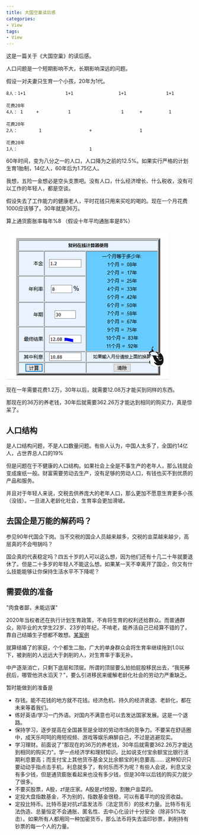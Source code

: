 ```yaml
---
title: 大国空巢读后感
categories:
- View
tags:
- View
---
```


这是一篇关于《大国空巢》的读后感。

人口问题是一个短期影响不大，长期影响深远的问题。

假设一对夫妻只生育一个小孩，20年为1代。
```
8人：1+1               1+1                 1+1               1+1 
                                                         				花费20年
4人： 1     +           1                   1      +          1
																		花费20年
2人：        1                  +                  1
																		花费20年
1人：                           1
```
60年时间，变为八分之一的人口，人口降为之前的12.5%。如果实行严格的计划生育1胎制，14亿人，60年后为1.75亿人。

我想，五险一金想必是空头支票吧。没有人口，什么经济增长、什么税收，没有可以工作的年轻人，都是空谈。

假设失去了工作能力的健康老人，平时花钱只用来买吃的喝的。现在一个月花费1000应该够了。30年就是36万。

算上通货膨胀率每年%8 （假设十年平均通胀率是8%）

![3](https://raw.githubusercontent.com/Whale3070/Whale3070.github.io/master/images/03-11-02/3.PNG)

现在一年需要花费1.2万，30年以后，就需要12.08万才能买到同样的东西。

那现在的36万的养老钱，30年后就需要362.26万才能达到相同的购买力，真是惊呆了。

## 人口结构

是人口结构问题，不是人口数量问题。有些人认为，中国人太多了，全国约14亿人，占世界总人口的19%

但是问题在于不健康的人口结构。如果社会上全是不事生产的老年人，那么钱就会变成废纸一般。财富需要劳动去生产，没有足够的劳动人口，有钱也买不到优质的产品和服务。

并且对于年轻人来说，交税去供养庞大的老年人口，那么更加不愿意生育更多小孩（没钱）。一旦进入老龄化社会，生育率会更加滑坡。

## 去国企是万能的解药吗？

参见90年代国企下岗。当不交税的国企人员越来越多，交税的韭菜越来越少，高层真的不会甩锅吗？

国企真的代表稳定吗？四五十岁的人可以这么想，因为他们还有十几二十年就要退休了。但是二十多岁的年轻人不能这么想。如果某一天不幸离开了国企，你又有什么技能能够让你保持生活水平不下降呢？

## 需要做的准备
"肉食者鄙，未能远谋"

2020年当权者还在执行计划生育政策，不肯将生育的权利还给群众。而普通群众，刚毕业的大学生22岁、23岁的年纪，不啃老，能养活自己已经算不错的了，靠自己结婚生子想都不敢想。[某案例](https://www.zhihu.com/question/275460198/answer/973689463)

就算结婚了的家庭，个个都生二胎，广大的单身群众会将生育率继续拖到1.0以下，被剥削的人远远大于剥削的人，对生育率于事无补。

中产逐渐消亡，只剩下底层和顶层。所谓的顶层要么拍拍屁股移民出去，“我死~~移民~~后，哪管他洪水滔天？”，要么引进移民来缓解老龄化社会的劳动力严重缺乏。

暂时能做到的准备是
-  存钱。能不花钱的地方就不花钱。经济危机、持久的经济衰退、老龄化，都在未来等着我们。
-  练好英语/学习一门外语。对国内不满意也可以去发达国家发展。这是一个退路。
-  保持学习，逐步提高在全国甚至是全球的劳动市场的竞争力。不要呆在舒适圈中，成天乐呵呵的用短视频、游戏等娱乐麻醉自己，不过是逃避现实。
- 学习理财。前面说了”那现在的36万的养老钱，30年后就需要362.26万才能达到相同的购买力"。学一点经济学和理财知识。比如说支付宝余额宝比银行活期利息要高；而支付宝上其他货币基金又比余额宝的利息要高…… 这种知识只要动动手指点击手机，利息就多了，有何乐而不为呢？有些人会说，利息又没有多少钱，但是通货膨胀看起来也没有多少钱，但是30年以后钱的购买力就少了很多。
- 不要买股票，A股，zf是庄家。A股是zf控股，割散户韭菜的。
- 定投大盘指数基金，不为别的，指数基金很稳，可以有着平均的投资收益。
- 定投比特币。比特币是对抗zf滥发法币（法定货币）的技术力量。比特币有无法伪造、总量恒定不会通胀、匿名性、去中心化设计十分安全（除非51%攻击）。如果所有人都用同一种加密货币，那么法币将失去滥印钞票，剥削持有钞票的每一个人的力量。


